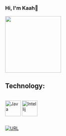 ### Hi, I'm Kaah👋

<img height="180cm" src="https://github-readme-stats.vercel.app/api?username=Kaah92&show_icons=true&theme=synthwave"/> </div>

## Technology:
<div style="display: inline_block"><br>
  <img align="center" alt="Java" height="50" width="50" src="https://cdn.jsdelivr.net/gh/devicons/devicon@latest/icons/java/java-original.svg" />
  <img align="center" alt="Intellij" height="50" width="50" src="https://cdn.jsdelivr.net/gh/devicons/devicon@latest/icons/intellij/intellij-original.svg" />     
</div>

##
[![URL](https://img.shields.io/badge/LinkedIn-0077B5?style=for-the-badge&logo=linkedin&logoColor=white)](https://www.linkedin.com/in/karina-almeida-84b157259/)
